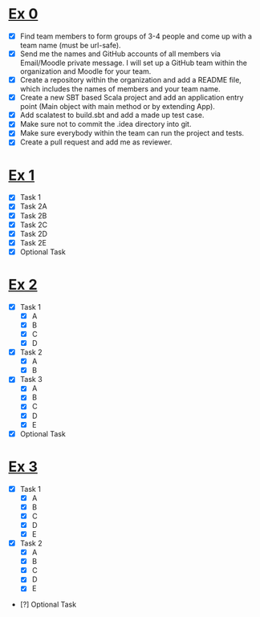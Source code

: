 # [Ex 0](https://github.com/WT2-Scala-and-ZIO-SoSe2021/homework/blob/main/Exercise_0.md)

- [x] Find team members to form groups of 3-4 people and come up with a team name (must be url-safe).
- [x] Send me the names and GitHub accounts of all members via Email/Moodle private message. I will set up a GitHub team within the organization and Moodle for your team.
- [x] Create a repository within the organization and add a README file, which includes the names of members and your team name.
- [x] Create a new SBT based Scala project and add an application entry point (Main object with main method or by extending App).
- [x] Add scalatest to build.sbt and add a made up test case.
- [x] Make sure not to commit the .idea directory into git.
- [x] Make sure everybody within the team can run the project and tests.
- [x] Create a pull request and add me as reviewer.

# [Ex 1](https://github.com/WT2-Scala-and-ZIO-SoSe2021/homework/blob/main/Exercise_1.md)

- [x] Task 1
- [x] Task 2A
- [x] Task 2B
- [x] Task 2C
- [x] Task 2D
- [x] Task 2E
- [x] Optional Task

# [Ex 2](https://github.com/WT2-Scala-and-ZIO-SoSe2021/homework/blob/main/Exercise_2.md)

- [x] Task 1
  - [x] A
  - [x] B
  - [x] C
  - [x] D

- [x] Task 2
  - [x] A
  - [x] B
- [x] Task 3
  - [x] A
  - [x] B
  - [x] C
  - [x] D
  - [x] E
- [x] Optional Task

# [Ex 3](https://github.com/WT2-Scala-and-ZIO-SoSe2021/homework/blob/main/Exercise_3.md)

- [x] Task 1
  - [x] A
  - [x] B
  - [x] C
  - [x] D
  - [x] E
- [x] Task 2
  - [x] A
  - [x] B
  - [x] C
  - [x] D
  - [x] E
- [?] Optional Task

